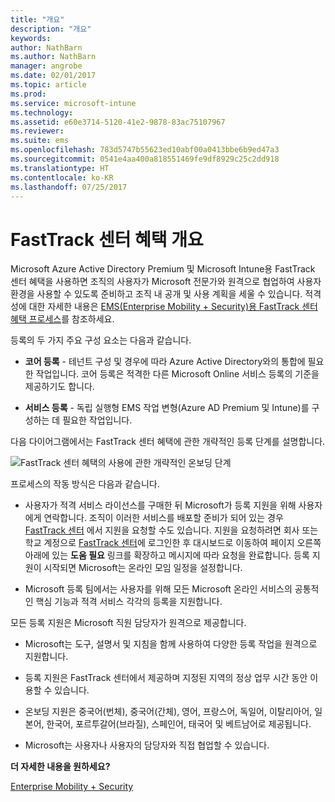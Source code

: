 ```yaml
---
title: "개요"
description: "개요"
keywords: 
author: NathBarn
ms.author: NathBarn
manager: angrobe
ms.date: 02/01/2017
ms.topic: article
ms.prod: 
ms.service: microsoft-intune
ms.technology: 
ms.assetid: e60e3714-5120-41e2-9878-83ac75107967
ms.reviewer: 
ms.suite: ems
ms.openlocfilehash: 783d5747b55623ed10abf00a0413bbe6b9ed47a3
ms.sourcegitcommit: 0541e4aa400a818551469fe9df8929c25c2dd918
ms.translationtype: HT
ms.contentlocale: ko-KR
ms.lasthandoff: 07/25/2017
---
```

# <a name="fasttrack-center-benefit-overview"></a>FastTrack 센터 혜택 개요

Microsoft Azure Active Directory Premium 및 Microsoft Intune용 FastTrack 센터 혜택을 사용하면 조직의 사용자가 Microsoft 전문가와 원격으로 협업하여 사용자 환경을 사용할 수 있도록 준비하고 조직 내 공개 및 사용 계획을 세울 수 있습니다. 적격성에 대한 자세한 내용은 [EMS(Enterprise Mobility + Security)용 FastTrack 센터 혜택 프로세스](fasttrack-center-benefit-process-for-enterprise-mobility-suite-ems.md)를 참조하세요.


등록의 두 가지 주요 구성 요소는 다음과 같습니다.

-   **코어 등록** - 테넌트 구성 및 경우에 따라 Azure Active Directory와의 통합에 필요한 작업입니다. 코어 등록은 적격한 다른 Microsoft Online 서비스 등록의 기준을 제공하기도 합니다.

-   **서비스 등록** - 독립 실행형 EMS 작업 변형(Azure AD Premium 및 Intune)를 구성하는 데 필요한 작업입니다.

다음 다이어그램에서는 FastTrack 센터 혜택에 관한 개략적인 등록 단계를 설명합니다.

![FastTrack 센터 혜택의 사용에 관한 개략적인 온보딩 단계](./media/ft-onboarding-process.png)

프로세스의 작동 방식은 다음과 같습니다.

- 사용자가 적격 서비스 라이선스를 구매한 뒤 Microsoft가 등록 지원을 위해 사용자에게 연락합니다. 조직이 이러한 서비스를 배포할 준비가 되어 있는 경우 [FastTrack 센터](http://fasttrack.microsoft.com/) 에서 지원을 요청할 수도 있습니다. 지원을 요청하려면 회사 또는 학교 계정으로 [FastTrack 센터](http://fasttrack.microsoft.com/)에 로그인한 후 대시보드로 이동하여 페이지 오른쪽 아래에 있는 **도움 필요** 링크를 확장하고 메시지에 따라 요청을 완료합니다. 등록 지원이 시작되면 Microsoft는 온라인 모임 일정을 설정합니다.

-   Microsoft 등록 팀에서는 사용자를 위해 모든 Microsoft 온라인 서비스의 공통적인 핵심 기능과 적격 서비스 각각의 등록을 지원합니다.

모든 등록 지원은 Microsoft 직원 담당자가 원격으로 제공합니다.

-   Microsoft는 도구, 설명서 및 지침을 함께 사용하여 다양한 등록 작업을 원격으로 지원합니다.

-   등록 지원은 FastTrack 센터에서 제공하며 지정된 지역의 정상 업무 시간 동안 이용할 수 있습니다.

-   온보딩 지원은 중국어(번체), 중국어(간체), 영어, 프랑스어, 독일어, 이탈리아어, 일본어, 한국어, 포르투갈어(브라질), 스페인어, 태국어 및 베트남어로 제공됩니다.

-   Microsoft는 사용자나 사용자의 담당자와 직접 협업할 수 있습니다.

**더 자세한 내용을 원하세요?**

[Enterprise Mobility + Security](https://www.microsoft.com/en-us/cloud-platform/enterprise-mobility)
